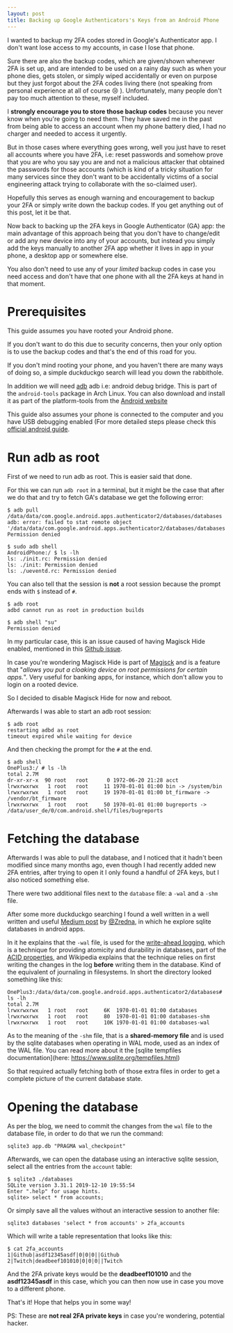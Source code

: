 ```yaml
---
layout: post
title: Backing up Google Authenticators's Keys from an Android Phone
---
```


I wanted to backup my 2FA codes stored in Google's Authenticator app. I don't
want lose access to my accounts, in case I lose that phone.

Sure there are also the backup codes, which are given/shown whenever 2FA is
set up, and are intended to be used on a rainy day such as when your
phone dies, gets stolen, or simply wiped accidentally or even on purpose but
they just forgot about the 2FA codes living there (not speaking from personal
experience at all of course :cry: ). Unfortunately, many people don't pay too
much attention to these, myself included.

I **strongly encourage you to store those backup codes** because you
never know when you're going to need them.  They have saved me in the past
from being able to access an account when my phone battery died, I had no
charger and needed to access it urgently.

But in those cases where everything goes wrong, well you just have to reset
all accounts where you have 2FA, i.e: reset passwords and somehow prove that
you are who you say you are and not a malicious attacker that obtained the
passwords for those accounts (which is kind of a tricky situation for many
services since they don't want to be accidentally victims of a social
engineering attack trying to collaborate with the so-claimed user).

Hopefully this serves as enough warning and encouragement to backup your 2FA
or simply write down the backup codes. If you get anything out of this post,
let it be that.

Now back to backing up the 2FA keys in Google Authenticator (GA) app: the main
advantage of this approach being that you don't have to change/edit or add any
new device into any of your accounts, but instead you simply add the keys
manually to another 2FA app whether it lives in app in your phone, a desktop
app or somewhere else.

You also don't need to use any of your *limited* backup codes in case you need
access and don't have that one phone with all the 2FA keys at hand in that
moment.


# Prerequisites

This guide assumes you have rooted your Android phone.

If you don't want to do this due to security concerns, then your only option
is to use the backup codes and that's the end of this road for you.

If you don't mind rooting your phone, and you haven't there are many ways of
doing so, a simple duckduckgo search will lead you down the rabbithole.

In addition we will need
[adb](https://developer.android.com/studio/command-line/adb) adb i.e: android
debug bridge. This is part of
the `android-tools` package in Arch Linux. You can also download and install
it as part of the platform-tools from the [Android
website](https://developer.android.com/studio/releases/platform-tools)

This guide also assumes your phone is connected to the computer and you have
USB debugging enabled (For more detailed steps please check this [official
android guide](https://developer.android.com/studio/debug/dev-options).

# Run adb as root

First of we need to run adb as root. This is easier said that done.

For this we can run `adb root` in a terminal, but it might be the case that after we do that
and try to fetch GA's database we get the following error:
```
$ adb pull /data/data/com.google.android.apps.authenticator2/databases/databases
adb: error: failed to stat remote object '/data/data/com.google.android.apps.authenticator2/databases/databases': Permission denied
```

```
$ sudo adb shell
AndroidPhone:/ $ ls -lh
ls: ./init.rc: Permission denied
ls: ./init: Permission denied
ls: ./ueventd.rc: Permission denied
```

You can also tell that the session is **not** a root session because the
prompt ends with `$` instead of `#`.


```
$ adb root
adbd cannot run as root in production builds
```

```
$ adb shell "su"
Permission denied
```

In my particular case, this is an issue caused of having Magisck Hide enabled,
mentioned in this [Github
issue](https://github.com/topjohnwu/Magisk/issues/425#issuecomment-409101558).

In case you're wondering Magisck Hide is part of
[Magisck](https://www.xda-developers.com/how-to-use-magisk/) and is a feature
that "*allows you put a cloaking device on root permissions for certain
apps.*". Very useful for banking apps, for instance, which don't allow you to
login on a rooted device.

So I decided to disable Magisck Hide for now and reboot.

Afterwards I was able to start an adb root session:

```
$ adb root
restarting adbd as root
timeout expired while waiting for device
```

And then checking the prompt for the `#` at the end.

```
$ adb shell
OnePlus3:/ # ls -lh
total 2.7M
dr-xr-xr-x  90 root   root      0 1972-06-20 21:28 acct
lrwxrwxrwx   1 root   root     11 1970-01-01 01:00 bin -> /system/bin
lrwxrwxrwx   1 root   root     19 1970-01-01 01:00 bt_firmware -> /vendor/bt_firmware
lrwxrwxrwx   1 root   root     50 1970-01-01 01:00 bugreports -> /data/user_de/0/com.android.shell/files/bugreports
```

# Fetching the database

Afterwards I was able to pull the database, and I noticed that it hadn't been
modified since many months ago, even though I had recently added new 2FA entries,
after trying to open it I only found a handful of 2FA keys, but I also noticed
something else.

There were two additional files next to the `database` file: a `-wal` and a `-shm` file.

After some more duckduckgo searching I found a well written in a well written and
useful [Medium
post](https://medium.com/@Zredna/browsing-your-android-apps-database-3c67aa3f4a3c)
by [@Zredna](https://medium.com/@Zredna), in which he explore sqlite
databases in android apps.

In it he explains that the `-wal` file, is used for the [write-ahead
logging](https://en.wikipedia.org/wiki/Write-ahead_logging), which is a
technique for providing atomicity and durability in databases, part of the
[ACID properties](https://en.wikipedia.org/wiki/ACID), and Wikipedia explains
that the technique relies on first writing the changes in the log **before**
writing them in the database. Kind of the equivalent of journaling in filesystems.
In short the directory looked something like this:

```
OnePlus3:/data/data/com.google.android.apps.authenticator2/databases# ls -lh
total 2.7M
lrwxrwxrwx   1 root   root     6K  1970-01-01 01:00 databases
lrwxrwxrwx   1 root   root     80  1970-01-01 01:00 databases-shm
lrwxrwxrwx   1 root   root     10K 1970-01-01 01:00 databases-wal
```


As to the meaning  of the `-shm` file, that is a **shared-memory file** and is
used by the sqlite databases when operating in WAL mode, used as an index of
the WAL file. You can read more about it the [sqlite tempfiles
documentation](here: https://www.sqlite.org/tempfiles.html)

So that required actually fetching both of those extra files in order to get a
complete picture of the current database state.

# Opening the database

As per the blog, we need to commit the changes from the `wal` file to the
database file, in order to do that we run the command:

```
sqlite3 app.db "PRAGMA wal_checkpoint"
```

Afterwards, we can open the database using an interactive sqlite session,
select all the entries from the `account` table:

```
$ sqlite3 ./databases
SQLite version 3.31.1 2019-12-10 19:55:54
Enter ".help" for usage hints.
sqlite> select * from accounts;
```

Or simply save all the values without an interactive session to another file:

```
sqlite3 databases 'select * from accounts' > 2fa_accounts
```

Which will write a table representation that looks like this:

```
$ cat 2fa_accounts
1|Github|asdf12345asdf|0|0|0||Github
2|Twitch|deadbeef101010|0|0|0||Twitch
```

And the 2FA private keys would be the **deadbeef101010** and the
**asdf12345asdf** in this case, which you can then now use in case you move to
a different phone.

That's it! Hope that helps you in some way!

PS: These are **not real 2FA private keys** in case you're wondering, potential hacker.
